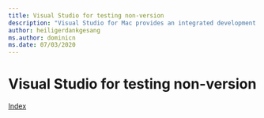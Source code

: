 ```yaml
---
title: Visual Studio for testing non-version
description: "Visual Studio for Mac provides an integrated development environment to build .NET applications on macOS, including ASP.NET Core websites and Xamarin projects for iOS, Android, Mac, and Xamarin.Forms."
author: heiligerdankgesang
ms.author: dominicn
ms.date: 07/03/2020
---
```


# Visual Studio for testing non-version

[Index](../index.md)

